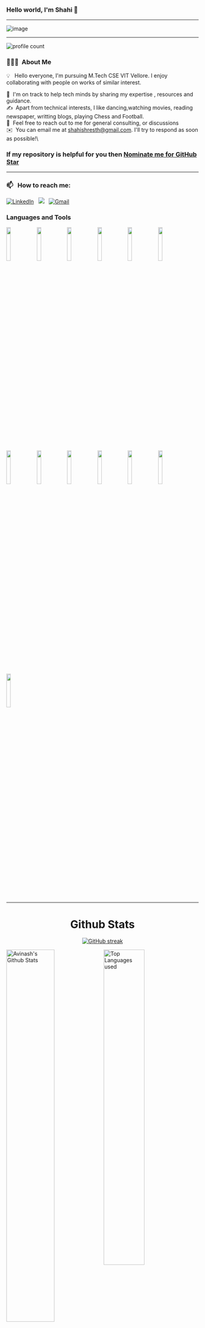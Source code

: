 ### Hello world, I'm Shahi  👋 

-----

<p align="center">
 
![image](https://user-images.githubusercontent.com/61057666/169029838-74df663d-2e62-4d77-bdff-b43f7d63f00f.png)

</p>

-----

![profile count](https://komarev.com/ghpvc/?username=shahishree03&color=red)&nbsp;
### 👨🏻‍💻 &nbsp;About Me

💡 &nbsp; Hello everyone, I'm pursuing M.Tech CSE VIT Vellore.  I enjoy collaborating with people on works of similar interest. 

🌱 &nbsp;I'm on track to help tech minds by sharing my expertise , resources and guidance.\
✍️ &nbsp;Apart from technical interests, I like dancing,watching movies, reading newspaper, writting blogs, playing Chess and Football.\
💬 &nbsp;Feel free to reach out to me for general consulting, or discussions \
✉️ &nbsp;You can email me at shahishresth@gmail.com. I'll try to respond as soon as possible!\

### If my repository is helpful for you then [Nominate me for GitHub Star](https://stars.github.com/nominate/)

-----
### 📫 &nbsp; How to reach me:



<a href="https://www.linkedin.com/in/shahishreshth/"><img alt="LinkedIn" src="https://img.shields.io/badge/linkedin%20-%230077B5.svg?&style=flat&logo=linkedin&logoColor=white"/></a> &nbsp;
<a href="https://instagram.com/realzanaemme03"><img src="https://img.shields.io/badge/-@realzanaemme03?style=flat&logo=Instagram&logoColor=white"/></a> &nbsp;
<a href="mailto:shahishresth@gmail.com"><img alt="Gmail" src="https://img.shields.io/badge/Gmail-D14836?style=flat&logo=gmail&logoColor=white" /></a> &nbsp;



</div>



### Languages and Tools

<p>
 
 
  <code><img width="15%" src="https://www.vectorlogo.zone/logos/python/python-ar21.svg"></code>
 <code><img width="15%" src="https://worldvectorlogo.com/logo/c"></code>
  <code><img width="15%" src="https://www.vectorlogo.zone/logos/reactjs/reactjs-ar21.svg"></code>
   <code><img width="15%" src="https://www.vectorlogo.zone/logos/nodejs/nodejs-ar21.svg"></code>
 <code><img width="15%" src="https://www.vectorlogo.zone/logos/w3_html5/w3_html5-ar21.svg"></code>
 <code><img width="15%" src="https://www.vectorlogo.zone/logos/w3_css/w3_css-ar21.svg"></code>
  <code><img width="15%" src="https://www.vectorlogo.zone/logos/javascript/javascript-horizontal.svg"></code>
  <code><img width="15%" src="https://www.vectorlogo.zone/logos/getbootstrap/getbootstrap-ar21.svg"></code>
  <code><img width="15%" src="https://www.vectorlogo.zone/logos/mysql/mysql-ar21.svg"></code>
  <code><img width="15%" src="https://www.vectorlogo.zone/logos/docker/docker-ar21.svg"></code>
  <code><img width="15%" src="https://www.vectorlogo.zone/logos/amazon_aws/amazon_aws-ar21.svg"></code>
  <code><img width="15%" src="https://www.vectorlogo.zone/logos/git-scm/git-scm-ar21.svg"></code>
   <code><img width="15%" src="https://www.vectorlogo.zone/logos/ubuntu/ubuntu-ar21.svg"></code>
   
 
 
 -----
  
</p>



<h1 align="center">Github Stats</h1>

<div align="center">
  
[![GitHub streak](https://github-readme-streak-stats.herokuapp.com/?user=shahishree03&theme=highcontrast)](https://github.com/DenverCoder1/github-readme-streak-stats)

 </div>
 
 
<img align="left" alt="Avinash's Github Stats" src="https://github-readme-stats.vercel.app/api?username=shahishree03&&show_icons=true&theme=dark" width="50%" />
<img alt="Top Languages used" src="https://github-readme-stats.vercel.app/api/top-langs/?username=shahishree03&layout=compact&theme=dark" width="46%" />
<br>




